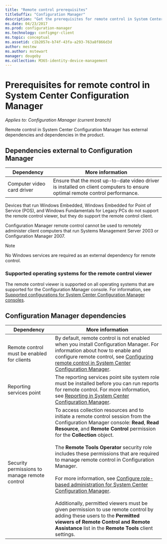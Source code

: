 ```yaml
---
title: "Remote control prerequisites"
titleSuffix: "Configuration Manager"
description: "Get the prerequisites for remote control in System Center Configuration Manager."
ms.date: 04/23/2017
ms.prod: configuration-manager
ms.technology: configmgr-client
ms.topic: conceptual
ms.assetid: c1b2057e-b74f-43fa-a293-763a8f866d3d
author: mestew
ms.author: mstewart
manager: dougeby
ms.collection: M365-identity-device-management
---
```

# Prerequisites for remote control in System Center Configuration Manager

*Applies to: Configuration Manager (current branch)*

Remote control in System Center Configuration Manager has external dependencies and dependencies in the product.  

## Dependencies external to Configuration Manager  

|Dependency|More information|  
|----------------|----------------------|  
|Computer video card driver|Ensure that the most up-to-date video driver is installed on client computers to ensure optimal remote control performance.|  

 Devices that run Windows Embedded, Windows Embedded for Point of Service (POS), and Windows Fundamentals for Legacy PCs do not support the remote control viewer, but they do support the remote control client.  

 Configuration Manager remote control cannot be used to remotely administer client computers that run Systems Management Server 2003 or Configuration Manager 2007.  

> [!NOTE]  
>  No Windows services are required as an external dependency for remote control.  

### Supported operating systems for the remote control viewer  
The remote control viewer is supported on all operating systems that are supported for the Configuration Manager console. For information, see [Supported configurations for System Center Configuration Manager consoles](../../../../core/plan-design/configs/supported-operating-systems-consoles.md).   

## Configuration Manager dependencies  

|Dependency|More information|  
|----------------|----------------------|  
|Remote control must be enabled for clients|By default, remote control is not enabled when you install Configuration Manager. For information about how to enable and configure remote control, see [Configuring remote control in System Center Configuration Manager](../../../../core/clients/manage/remote-control/configuring-remote-control.md).|  
|Reporting services point|The reporting services point site system role must be installed before you can run reports for remote control. For more information, see [Reporting in System Center Configuration Manager](../../../../core/servers/manage/reporting.md).|  
|Security permissions to manage remote control|To access collection resources and to initiate a remote control session from the Configuration Manager console: **Read**, **Read Resource**, and **Remote Control** permission for the **Collection** object.<br /><br /> The **Remote Tools Operator** security role includes these permissions that are required to manage remote control in Configuration Manager.<br /><br /> For more information, see [Configure role-based administration for System Center Configuration Manager](../../../../core/servers/deploy/configure/configure-role-based-administration.md).<br /><br /> Additionally, permitted viewers must be given permission to use remote control by adding these users to the **Permitted viewers of Remote Control and Remote Assistance** list in the **Remote Tools** client settings.
